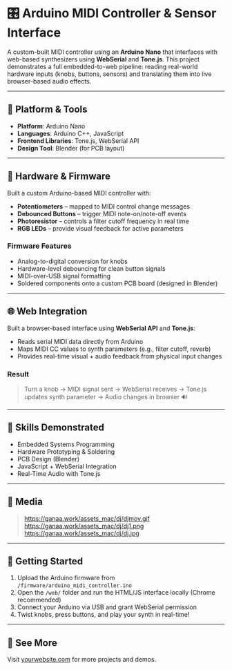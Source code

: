 # 🎛️ Arduino MIDI Controller & Sensor Interface

A custom-built MIDI controller using an **Arduino Nano** that interfaces with web-based synthesizers using **WebSerial** and **Tone.js**. This project demonstrates a full embedded-to-web pipeline: reading real-world hardware inputs (knobs, buttons, sensors) and translating them into live browser-based audio effects.

---

## 🧩 Platform & Tools

- **Platform**: Arduino Nano  
- **Languages**: Arduino C++, JavaScript  
- **Frontend Libraries**: Tone.js, WebSerial API  
- **Design Tool**: Blender (for PCB layout)

---

## 🔧 Hardware & Firmware

Built a custom Arduino-based MIDI controller with:

-  **Potentiometers** – mapped to MIDI control change messages  
-  **Debounced Buttons** – trigger MIDI note-on/note-off events  
-  **Photoresistor** – controls a filter cutoff frequency in real time  
-  **RGB LEDs** – provide visual feedback for active parameters

### Firmware Features

- Analog-to-digital conversion for knobs
- Hardware-level debouncing for clean button signals
- MIDI-over-USB signal formatting
- Soldered components onto a custom PCB board (designed in Blender)

---

## 🌐 Web Integration

Built a browser-based interface using **WebSerial API** and **Tone.js**:

- Reads serial MIDI data directly from Arduino
- Maps MIDI CC values to synth parameters (e.g., filter cutoff, reverb)
- Provides real-time visual + audio feedback from physical input changes

### Result

> Turn a knob → MIDI signal sent → WebSerial receives → Tone.js updates synth parameter → Audio changes in browser 🔊

---

## 🧪 Skills Demonstrated

- Embedded Systems Programming  
- Hardware Prototyping & Soldering  
- PCB Design (Blender)  
- JavaScript + WebSerial Integration  
- Real-Time Audio with Tone.js  

---

## 📸 Media

> https://ganaa.work/assets_mac/dj/djmov.gif
> https://ganaa.work/assets_mac/dj/dj1.png
> https://ganaa.work/assets_mac/dj/dj.jpg

---

## 🚀 Getting Started

1. Upload the Arduino firmware from `/firmware/arduino_midi_controller.ino`
2. Open the `/web/` folder and run the HTML/JS interface locally (Chrome recommended)
3. Connect your Arduino via USB and grant WebSerial permission
4. Twist knobs, press buttons, and play your synth in real-time!

---

## 🔗 See More

Visit [yourwebsite.com](https://ganaa.work) for more projects and demos.

